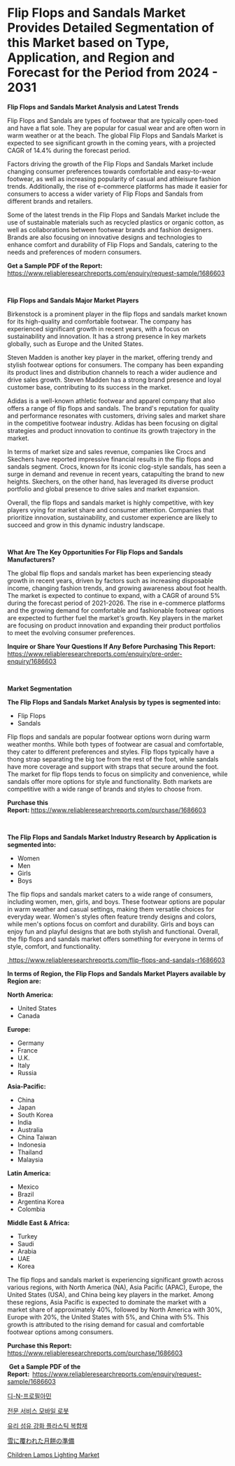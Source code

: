 <p><h1>Flip Flops and Sandals Market Provides Detailed Segmentation of this Market based on Type, Application, and Region and Forecast for the Period from 2024 - 2031</h1></p><p><strong>Flip Flops and Sandals Market Analysis and Latest Trends</strong></p>
<p><p>Flip Flops and Sandals are types of footwear that are typically open-toed and have a flat sole. They are popular for casual wear and are often worn in warm weather or at the beach. The global Flip Flops and Sandals Market is expected to see significant growth in the coming years, with a projected CAGR of 14.4% during the forecast period.</p><p>Factors driving the growth of the Flip Flops and Sandals Market include changing consumer preferences towards comfortable and easy-to-wear footwear, as well as increasing popularity of casual and athleisure fashion trends. Additionally, the rise of e-commerce platforms has made it easier for consumers to access a wider variety of Flip Flops and Sandals from different brands and retailers.</p><p>Some of the latest trends in the Flip Flops and Sandals Market include the use of sustainable materials such as recycled plastics or organic cotton, as well as collaborations between footwear brands and fashion designers. Brands are also focusing on innovative designs and technologies to enhance comfort and durability of Flip Flops and Sandals, catering to the needs and preferences of modern consumers.</p></p>
<p><strong>Get a Sample PDF of the Report:&nbsp;</strong> <a href="https://www.reliableresearchreports.com/enquiry/request-sample/1686603">https://www.reliableresearchreports.com/enquiry/request-sample/1686603</a></p>
<p>&nbsp;</p>
<p><strong>Flip Flops and Sandals Major Market Players</strong></p>
<p><p>Birkenstock is a prominent player in the flip flops and sandals market known for its high-quality and comfortable footwear. The company has experienced significant growth in recent years, with a focus on sustainability and innovation. It has a strong presence in key markets globally, such as Europe and the United States.</p><p>Steven Madden is another key player in the market, offering trendy and stylish footwear options for consumers. The company has been expanding its product lines and distribution channels to reach a wider audience and drive sales growth. Steven Madden has a strong brand presence and loyal customer base, contributing to its success in the market.</p><p>Adidas is a well-known athletic footwear and apparel company that also offers a range of flip flops and sandals. The brand's reputation for quality and performance resonates with customers, driving sales and market share in the competitive footwear industry. Adidas has been focusing on digital strategies and product innovation to continue its growth trajectory in the market.</p><p>In terms of market size and sales revenue, companies like Crocs and Skechers have reported impressive financial results in the flip flops and sandals segment. Crocs, known for its iconic clog-style sandals, has seen a surge in demand and revenue in recent years, catapulting the brand to new heights. Skechers, on the other hand, has leveraged its diverse product portfolio and global presence to drive sales and market expansion.</p><p>Overall, the flip flops and sandals market is highly competitive, with key players vying for market share and consumer attention. Companies that prioritize innovation, sustainability, and customer experience are likely to succeed and grow in this dynamic industry landscape.</p></p>
<p>&nbsp;</p>
<p><strong>What Are The Key Opportunities For Flip Flops and Sandals Manufacturers?</strong></p>
<p><p>The global flip flops and sandals market has been experiencing steady growth in recent years, driven by factors such as increasing disposable income, changing fashion trends, and growing awareness about foot health. The market is expected to continue to expand, with a CAGR of around 5% during the forecast period of 2021-2026. The rise in e-commerce platforms and the growing demand for comfortable and fashionable footwear options are expected to further fuel the market's growth. Key players in the market are focusing on product innovation and expanding their product portfolios to meet the evolving consumer preferences.</p></p>
<p><strong>Inquire or Share Your Questions If Any Before Purchasing This Report:</strong> <a href="https://www.reliableresearchreports.com/enquiry/pre-order-enquiry/1686603">https://www.reliableresearchreports.com/enquiry/pre-order-enquiry/1686603</a></p>
<p>&nbsp;</p>
<p><strong>Market Segmentation</strong></p>
<p><strong>The Flip Flops and Sandals Market Analysis by types is segmented into:</strong></p>
<p><ul><li>Flip Flops</li><li>Sandals</li></ul></p>
<p><p>Flip flops and sandals are popular footwear options worn during warm weather months. While both types of footwear are casual and comfortable, they cater to different preferences and styles. Flip flops typically have a thong strap separating the big toe from the rest of the foot, while sandals have more coverage and support with straps that secure around the foot. The market for flip flops tends to focus on simplicity and convenience, while sandals offer more options for style and functionality. Both markets are competitive with a wide range of brands and styles to choose from.</p></p>
<p><strong>Purchase this Report:&nbsp;</strong><a href="https://www.reliableresearchreports.com/purchase/1686603">https://www.reliableresearchreports.com/purchase/1686603</a></p>
<p>&nbsp;</p>
<p><strong>The Flip Flops and Sandals Market Industry Research by Application is segmented into:</strong></p>
<p><ul><li>Women</li><li>Men</li><li>Girls</li><li>Boys</li></ul></p>
<p><p>The flip flops and sandals market caters to a wide range of consumers, including women, men, girls, and boys. These footwear options are popular in warm weather and casual settings, making them versatile choices for everyday wear. Women's styles often feature trendy designs and colors, while men's options focus on comfort and durability. Girls and boys can enjoy fun and playful designs that are both stylish and functional. Overall, the flip flops and sandals market offers something for everyone in terms of style, comfort, and functionality.</p></p>
<p><a href="https://www.reliableresearchreports.com/flip-flops-and-sandals-r1686603">&nbsp;https://www.reliableresearchreports.com/flip-flops-and-sandals-r1686603</a></p>
<p><strong>In terms of Region, the Flip Flops and Sandals Market Players available by Region are:</strong></p>
<p>
    <p> <strong> North America: </strong>
        <ul>
            <li>United States</li>
            <li>Canada</li>
        </ul>
        </p> 
    <p> <strong> Europe: </strong>
        <ul>
            <li>Germany</li>
            <li>France</li>
            <li>U.K.</li>
            <li>Italy</li>
            <li>Russia</li>
        </ul>
        </p> 
    <p> <strong> Asia-Pacific: </strong>
        <ul>
            <li>China</li>
            <li>Japan</li>
            <li>South Korea</li>
            <li>India</li>
            <li>Australia</li>
            <li>China Taiwan</li>
            <li>Indonesia</li>
            <li>Thailand</li>
            <li>Malaysia</li>
        </ul>
        </p> 
    <p> <strong> Latin America: </strong>
        <ul>
            <li>Mexico</li>
            <li>Brazil</li>
            <li>Argentina Korea</li>
            <li>Colombia</li>
        </ul>
        </p> 
    <p> <strong> Middle East & Africa: </strong>
        <ul>
            <li>Turkey</li>
            <li>Saudi</li>
            <li>Arabia</li>
            <li>UAE</li>
            <li>Korea</li>
        </ul>
    </p>
    </p>
<p><p>The flip flops and sandals market is experiencing significant growth across various regions, with North America (NA), Asia Pacific (APAC), Europe, the United States (USA), and China being key players in the market. Among these regions, Asia Pacific is expected to dominate the market with a market share of approximately 40%, followed by North America with 30%, Europe with 20%, the United States with 5%, and China with 5%. This growth is attributed to the rising demand for casual and comfortable footwear options among consumers.</p></p>
<p><strong>Purchase this Report: </strong><a href="https://www.reliableresearchreports.com/purchase/1686603">https://www.reliableresearchreports.com/purchase/1686603</a></p>
<p>&nbsp;<strong>Get a Sample PDF of the Report:&nbsp;&nbsp;</strong><a href="https://www.reliableresearchreports.com/enquiry/request-sample/1686603">https://www.reliableresearchreports.com/enquiry/request-sample/1686603</a></p>
<p><strong></strong></p>
<p><p><a href="https://github.com/Tristiarton768456/Market-Research-Report-List-2/blob/main/9066559106062.md">디-N-프로필아민</a></p><p><a href="https://medium.com/@lucianmaluan2022/%EC%A0%84%EB%AC%B8-%EC%84%9C%EB%B9%84%EC%8A%A4-%EB%AA%A8%EB%B0%94%EC%9D%BC-%EB%A1%9C%EB%B4%87-%EC%8B%9C%EC%9E%A5-%EC%9C%A0%ED%98%95-%EC%9D%91%EC%9A%A9-%EB%B0%8F-%EC%A7%80%EB%A6%AC%EC%97%90-%EB%8C%80%ED%95%9C-%ED%8F%AC%EA%B4%84%EC%A0%81-%ED%8F%89%EA%B0%80-b9c3d0e846d7">전문 서비스 모바일 로봇</a></p><p><a href="https://medium.com/@earlfeffersj/%EC%9C%A0%EB%A6%AC%EC%84%AC%EC%9C%A0-%EA%B0%95%ED%99%94-%ED%94%8C%EB%9D%BC%EC%8A%A4%ED%8B%B1-%EB%B3%B5%ED%95%A9-%EC%86%8C%EC%9E%AC-%EC%8B%9C%EC%9E%A5-%EB%B6%84%EC%84%9D-cagr-%EC%8B%9C%EC%9E%A5-%EC%84%B8%EB%B6%84%ED%99%94-%EB%B0%8F-%EC%84%B8%EA%B3%84-%EC%82%B0%EC%97%85-%EA%B0%9C%EC%9A%94-b33e6bd96327">유리 섬유 강화 플라스틱 복합재</a></p><p><a href="https://github.com/dadanedu33/Market-Research-Report-List-2/blob/main/4159265111164.md">雪に覆われた月餅の準備</a></p><p><a href="https://issuu.com/reportprime-2/docs/children-lamps-lighting-market-size-2030.pptx">Children Lamps Lighting Market</a></p></p>
